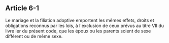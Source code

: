 Article 6-1
----
Le mariage et la filiation adoptive emportent les mêmes effets, droits et
obligations reconnus par les lois, à l'exclusion de ceux prévus au titre VII du
livre Ier du présent code, que les époux ou les parents soient de sexe différent
ou de même sexe.
